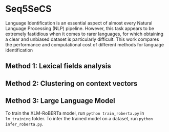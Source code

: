# Seq5SeCS

Language Identification is an essential aspect of almost every Natural Language Processing (NLP) pipeline. However, this task appears to be extremely fastidious when it comes to rarer languages, for which obtaining a clear and unbiased dataset is particularly difficult. This work compares the performance and computational cost of different methods for language identification

## Method 1: Lexical fields analysis

## Method 2: Clustering on context vectors

## Method 3: Large Language Model

To train the XLM-RoBERTa model, run `python train_roberta.py` in `lm_training` folder. To infer the trained model on a dataset, run `python infer_roberta.py`.
